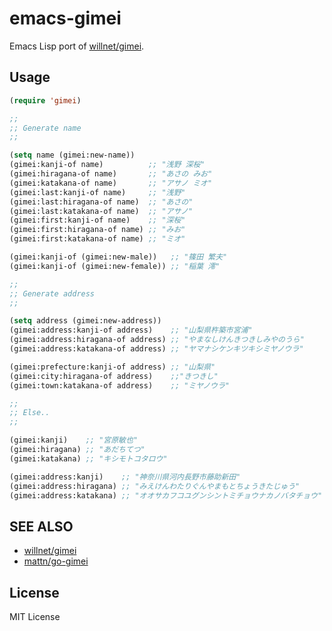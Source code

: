 emacs-gimei
====================

Emacs Lisp port of [willnet/gimei](https://github.com/willnet/gimei).

Usage
--------------------

```lisp
(require 'gimei)

;;
;; Generate name
;;

(setq name (gimei:new-name))
(gimei:kanji-of name)          ;; "浅野 深桜"
(gimei:hiragana-of name)       ;; "あさの みお"
(gimei:katakana-of name)       ;; "アサノ ミオ"
(gimei:last:kanji-of name)     ;; "浅野"
(gimei:last:hiragana-of name)  ;; "あさの"
(gimei:last:katakana-of name)  ;; "アサノ"
(gimei:first:kanji-of name)    ;; "深桜"
(gimei:first:hiragana-of name) ;; "みお"
(gimei:first:katakana-of name) ;; "ミオ"

(gimei:kanji-of (gimei:new-male))   ;; "篠田 繁夫"
(gimei:kanji-of (gimei:new-female)) ;; "稲葉 澪"

;;
;; Generate address
;;

(setq address (gimei:new-address))
(gimei:address:kanji-of address)    ;; "山梨県杵築市宮浦"
(gimei:address:hiragana-of address) ;; "やまなしけんきつきしみやのうら"
(gimei:address:katakana-of address) ;; "ヤマナシケンキツキシミヤノウラ"

(gimei:prefecture:kanji-of address) ;; "山梨県"
(gimei:city:hiragana-of address)    ;;"きつきし"
(gimei:town:katakana-of address)    ;; "ミヤノウラ"

;;
;; Else..
;;

(gimei:kanji)    ;; "宮原敏也"
(gimei:hiragana) ;; "あだちてつ"
(gimei:katakana) ;; "キシモトコタロウ"

(gimei:address:kanji)    ;; "神奈川県河内長野市藤助新田"
(gimei:address:hiragana) ;; "みえけんわたりぐんやまもとちょうきたじゅう"
(gimei:address:katakana) ;; "オオサカフコユグンシントミチョウナカノバタチョウ"
```

SEE ALSO
--------------------

- [willnet/gimei](https://github.com/willnet/gimei)
- [mattn/go-gimei](https://github.com/mattn/go-gimei)

License
--------------------

MIT License
